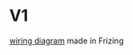 # V1
[wiring diagram](https://github.com/KKSMintAG/ESP32-PageTuner/blob/main/Pedal_Steckplatine.png) made in Frizing
